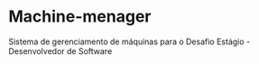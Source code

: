 # Machine-menager
Sistema de gerenciamento de máquinas para o Desafio Estágio - Desenvolvedor de Software 
